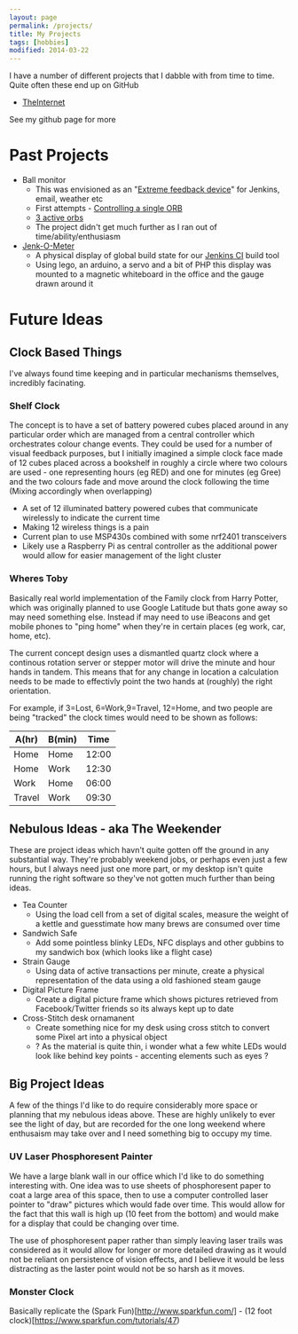 ```yaml
---
layout: page
permalink: /projects/
title: My Projects
tags: [hobbies]
modified: 2014-03-22
---
```


I have a number of different projects that I dabble with from time to time. Quite often these end up on GitHub

* [TheInternet](/TheInternet/)

See my github page for more


# Past Projects

- Ball monitor
    - This was envisioned as an "[Extreme feedback device](https://www.google.co.uk/search?q=extreme+feedback+device)" for Jenkins, email, weather etc
	- First attempts - [Controlling a single ORB](https://www.youtube.com/watch?v=8ruOxyTRj90)
	- [3 active orbs](https://www.youtube.com/watch?v=hlQ0-M2k6KE)
	- The project didn't get much further as I ran out of time/ability/enthusiasm
- [Jenk-O-Meter](https://github.com/warmfusion/jenk-o-meter)
	- A physical display of global build state for our [Jenkins CI](http://jenkins-ci.org/) build tool
	- Using lego, an arduino, a servo and a bit of PHP this display was mounted to a magnetic whiteboard in the office and the gauge drawn around it
	
# Future Ideas

## Clock Based Things
	
I've always found time keeping and in particular mechanisms themselves, incredibly facinating.

### Shelf Clock

The concept is to have a set of battery powered cubes placed around in any particular order which are managed from a central controller which orchestrates colour change events. They could be used for a number of visual feedback purposes, but I initially imagined a simple clock face made of 12 cubes placed across a bookshelf in roughly a circle where two colours are used - one representing hours (eg RED) and one for minutes (eg Gree) and the two colours fade and move around the clock following the time (Mixing accordingly when overlapping)

- A set of 12 illuminated battery powered cubes that communicate wirelessly to indicate the current time
- Making 12 wireless things is a pain
- Current plan to use MSP430s combined with some nrf2401 transceivers
- Likely use a Raspberry Pi as central controller as the additional power would allow for easier management of the light cluster


### Wheres Toby

Basically real world implementation of the Family clock from Harry Potter, which was originally planned to use Google Latitude but thats gone away so may need something else. Instead if may need to use iBeacons and get mobile phones to "ping home" when they're in certain places (eg work, car, home, etc). 

The current concept design uses a dismantled quartz clock where a continous rotation server or stepper motor will drive the minute and hour hands in tandem. This means that for any change in location a calculation needs to be made to effectivly point the two hands at (roughly) the right orientation.

For example, if 3=Lost, 6=Work,9=Travel, 12=Home, and two people are being "tracked" the clock times would need to be shown as follows:

| A(hr)  | B(min) | Time  |
|--------|--------|-------|
| Home   | Home   | 12:00 |
| Home   | Work   | 12:30 |
| Work   | Home   | 06:00 |
| Travel | Work   | 09:30 |


## Nebulous Ideas - aka The Weekender

These are project ideas which havn't quite gotten off the ground in any substantial way. They're probably weekend jobs, or perhaps even just a few hours, but I always need just one more part, or my desktop isn't quite running the right software so they've not gotten much further than being ideas. 

- Tea Counter
    - Using the load cell from a set of digital scales, measure the weight of a kettle and guesstimate how many brews are consumed over time
- Sandwich Safe
    - Add some pointless blinky LEDs, NFC displays and other gubbins to my sandwich box (which looks like a flight case)
- Strain Gauge
	- Using data of active transactions per minute, create a physical representation of the data using a old fashioned steam gauge
- Digital Picture Frame
	- Create a digital picture frame which shows pictures retrieved from Facebook/Twitter friends so its always kept up to date
- Cross-Stitch desk ornamanent
	- Create something nice for my desk using cross stitch to convert some Pixel art into a physical object
	- ? As the material is quite thin, i wonder what a few white LEDs would look like behind key points - accenting elements such as eyes ?

## Big Project Ideas

A few of the things I'd like to do require considerably more space or planning that my nebulous ideas above. These are highly unlikely to ever see the light of day, but are recorded for the one long weekend where enthusaism may take over and I need something big to occupy my time.


### UV Laser Phosphoresent Painter

We have a large blank wall in our office which I'd like to do something interesting with. One idea was to use sheets of phosphoresent paper to coat a large area of this space, then to use a computer controlled laser pointer to "draw" pictures which would fade over time. This would allow for the fact that this wall is high up (10 feet from the bottom) and would make for a display that could be changing over time.

The use of phosphoresent paper rather than simply leaving laser trails was considered as it would allow for longer or more detailed drawing as it would not be reliant on persistence of vision effects, and I believe it would be less distracting as the laster point would not be so harsh as it moves.

### Monster Clock

Basically replicate the (Spark Fun)[http://www.sparkfun.com/] - (12 foot clock)[https://www.sparkfun.com/tutorials/47)

